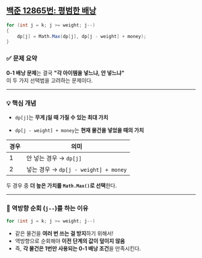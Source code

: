 ## [백준 12865번: 평범한 배낭](https://github.com/Syldris/Baekjoon-Study/tree/main/C%23/%EB%B0%B1%EC%A4%80/Gold/12865.%E2%80%85%ED%8F%89%EB%B2%94%ED%95%9C%E2%80%85%EB%B0%B0%EB%82%AD)

```csharp
for (int j = k; j >= weight; j--)
{
    dp[j] = Math.Max(dp[j], dp[j - weight] + money);
}
```

### ✅ 문제 요약

**0-1 배낭 문제**는 결국 **"각 아이템을 넣느냐, 안 넣느냐"**  
이 두 가지 선택법을 고려하는 문제이다.

---

### 💡 핵심 개념

- `dp[j]`는 **무게 j일 때 가질 수 있는 최대 가치**

- `dp[j - weight] + money`는 **현재 물건을 넣었을 때의 가치**

| 경우 | 의미                            |
|------|---------------------------------|
| 1    | 안 넣는 경우 → `dp[j]`             |
| 2    | 넣는 경우 → `dp[j - weight] + money` |

두 경우 중 **더 높은 가치를 `Math.Max()`로 선택**한다.

---

### 🔁 역방향 순회 (`j--`)를 하는 이유

```csharp
for (int j = k; j >= weight; j--)
```

- 같은 물건을 **여러 번 쓰는 걸 방지**하기 위해서!
- 역방향으로 순회해야 **이전 단계의 값이 덮이지 않음**
- 즉, **각 물건은 1번만 사용되는 0-1 배낭 조건**을 만족시킨다.
